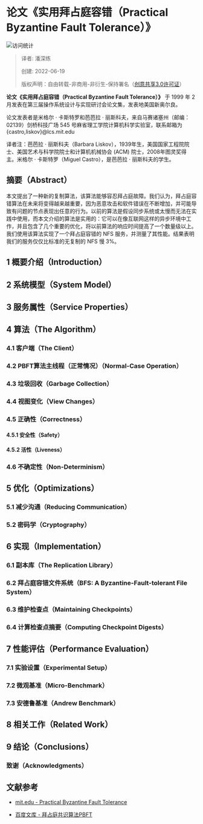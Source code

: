 # 论文《实用拜占庭容错（Practical Byzantine Fault Tolerance）》

![访问统计](https://visitor-badge.glitch.me/badge?page_id=senlypan.qa.06-papper-of-practical-byzantine-fault-tolerance&left_color=blue&right_color=red)

> 译者: 潘深练
>
> 创建: 2022-06-19
>
> 版权声明：自由转载-非商用-非衍生-保持署名（[创意共享3.0许可证](https://creativecommons.org/licenses/by-nc-nd/3.0/deed.zh)）


**论文《实用拜占庭容错（Practical Byzantine Fault Tolerance）》** 于 1999 年 2 月发表在第三届操作系统设计与实现研讨会论文集，发表地美国新奥尔良。

论文发表者是米格尔 · 卡斯特罗和芭芭拉 · 丽斯科夫，来自马赛诸塞州（邮编：02139）剑桥科技广场 545 号麻省理工学院计算机科学实验室，联系邮箱为 {castro,liskov}@lcs.mit.edu

译者注：芭芭拉 · 丽斯科夫（Barbara Liskov），1939年生，美国国家工程院院士、美国艺术与科学院院士和计算机机械协会 (ACM) 院士，2008年图灵奖得主。米格尔 · 卡斯特罗（Miguel Castro），是芭芭拉 · 丽斯科夫的学生。

## 摘要（Abstract）

本文提出了一种新的复制算法，该算法能够容忍拜占庭故障。我们认为，拜占庭容错算法在未来将变得越来越重要，因为恶意攻击和软件错误在不断增加，并可能导致有问题的节点表现出任意的行为。以前的算法是假设同步系统或太慢而无法在实践中使用，而本文介绍的算法是实用的：它可以在像互联网这样的异步环境中工作，并且包含了几个重要的优化，将以前算法的响应时间提高了一个数量级以上。我们使用该算法实现了一个拜占庭容错的 NFS 服务，并测量了其性能。结果表明我们的服务仅仅比标准的无复制的 NFS 慢 3%。

## 1 概要介绍（Introduction）

## 2 系统模型（System Model）

## 3 服务属性（Service Properties）

## 4 算法（The Algorithm）

### 4.1 客户端（The Client）

### 4.2 PBFT算法主线程（正常情况）（Normal-Case Operation）

### 4.3 垃圾回收（Garbage Collection）

### 4.4 视图变化（View Changes）

### 4.5 正确性（Correctness）

#### 4.5.1 安全性（Safety）

#### 4.5.2 活性（Liveness）

### 4.6 不确定性（Non-Determinism）

## 5 优化（Optimizations）

### 5.1 减少沟通（Reducing Communication）

### 5.2 密码学（Cryptography）

## 6 实现（Implementation）

### 6.1 副本库（The Replication Library）

### 6.2 拜占庭容错文件系统（BFS: A Byzantine-Fault-tolerant File System）

### 6.3 维护检查点（Maintaining Checkpoints）

### 6.4 计算检查点摘要（Computing Checkpoint Digests）

## 7 性能评估（Performance Evaluation）

### 7.1 实验设置（Experimental Setup）

### 7.2 微观基准（Micro-Benchmark）

### 7.3 安德鲁基准（Andrew Benchmark）

## 8 相关工作（Related Work）

## 9 结论（Conclusions）

### 致谢（Acknowledgments）

## 文献参考

- [mit.edu - Practical Byzantine Fault Tolerance](https://pmg.csail.mit.edu/papers/osdi99.pdf)

- [百度文库 - 拜占庭共识算法PBFT](https://wenku.baidu.com/view/5304eb6428160b4e767f5acfa1c7aa00b52a9dd4.html)


